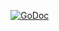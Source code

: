 [![GoDoc](https://godoc.org/github.com/Alkorin/u2f-server-go/SignRequest?status.svg)](https://godoc.org/github.com/Alkorin/u2f-server-go/SignRequest)
